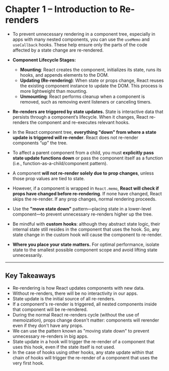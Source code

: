# Chapter 1 – Introduction to Re-renders

- To prevent unnecessary rendering in a component tree, especially in apps with many nested components, you can use the `useMemo` and `useCallback` hooks. These help ensure only the parts of the code affected by a state change are re-rendered.
- **Component Lifecycle Stages:**

  - **Mounting**: React creates the component, initializes its state, runs its hooks, and appends elements to the DOM.
  - **Updating (Re-rendering)**: When state or props change, React reuses the existing component instance to update the DOM. This process is more lightweight than mounting.
  - **Unmounting**: React performs cleanup when a component is removed, such as removing event listeners or canceling timers.

- **Re-renders are triggered by state updates.** State is interactive data that persists through a component’s lifecycle. When it changes, React re-renders the component and re-executes relevant hooks.

- In the React component tree, **everything "down" from where a state update is triggered will re-render**. React does not re-render components “up” the tree.

- To affect a parent component from a child, you must **explicitly pass state update functions down** or pass the component itself as a function (i.e., function-as-a-child/component pattern).

- A component **will not re-render solely due to prop changes**, unless those prop values are tied to state.

- However, if a component is wrapped in `React.memo`, **React will check if props have changed before re-rendering**. If none have changed, React skips the re-render. If any prop changes, normal rendering proceeds.

- Use the **"move state down"** pattern—placing state in a lower-level component—to prevent unnecessary re-renders higher up the tree.

- Be mindful with **custom hooks**: although they abstract state logic, their internal state still resides in the component that uses the hook. So, any state change in the custom hook will cause the component to re-render.

- **Where you place your state matters.** For optimal performance, isolate state to the smallest possible component scope and avoid lifting state unnecessarily.

---

## Key Takeaways

- Re-rendering is how React updates components with new data.
- Without re-renders, there will be no interactivity in our apps.
- State update is the initial source of all re-renders.
- If a component's re-render is triggered, all nested components inside that component will be re-rendered.
- During the normal React re-renders cycle (without the use of memoization), props change doesn't matter: components will rerender even if they don't have any props.
- We can use the pattern known as "moving state down" to prevent unnecessary re-renders in big apps.
- State update in a hook will trigger the re-render of a component that uses this hook, even if the state itself is not used.
- In the case of hooks using other hooks, any state update within that chain of hooks will trigger the re-render of a component that uses the very first hook.
